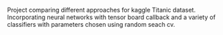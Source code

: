 Project comparing different approaches for kaggle Titanic dataset. Incorporating neural networks with tensor board callback and a variety of classifiers with parameters chosen using random seach cv.
